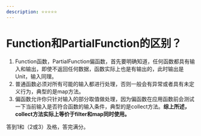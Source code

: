 ```yaml
---
description: ⭐️⭐️⭐️⭐️⭐️
---
```


# Function和PartialFunction的区别？

1. Function函数，PartialFunction偏函数，首先要明确知道，任何函数都具有输入和输出，即使不返回任何数据，函数实际上也是有输出的，此时输出是Unit，输入同理。
2. 普通函数必须对所有可能的输入都进行处理，否则一般会有异常或者具有未定义行为，典型的是map方法。
3. 偏函数允许你只针对输入的部分取值做处理，因为偏函数在应用函数前会测试一下当前输入是否符合函数的输入条件，典型的是collect方法。**综上所述，collect方法实际上等价于filter和map同时使用。**



答到1和（2或3）及格，答完满分。

